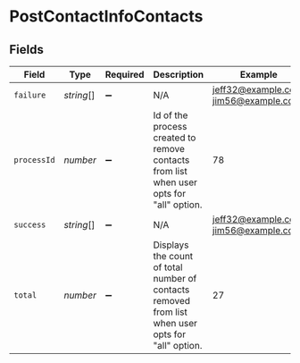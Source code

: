 # PostContactInfoContacts


## Fields

| Field                                                                                             | Type                                                                                              | Required                                                                                          | Description                                                                                       | Example                                                                                           |
| ------------------------------------------------------------------------------------------------- | ------------------------------------------------------------------------------------------------- | ------------------------------------------------------------------------------------------------- | ------------------------------------------------------------------------------------------------- | ------------------------------------------------------------------------------------------------- |
| `failure`                                                                                         | *string*[]                                                                                        | :heavy_minus_sign:                                                                                | N/A                                                                                               | jeff32@example.com, jim56@example.com                                                             |
| `processId`                                                                                       | *number*                                                                                          | :heavy_minus_sign:                                                                                | Id of the process created to remove contacts from list when user opts for "all" option.           | 78                                                                                                |
| `success`                                                                                         | *string*[]                                                                                        | :heavy_minus_sign:                                                                                | N/A                                                                                               | jeff32@example.com, jim56@example.com                                                             |
| `total`                                                                                           | *number*                                                                                          | :heavy_minus_sign:                                                                                | Displays the count of total number of contacts removed from list when user opts for "all" option. | 27                                                                                                |